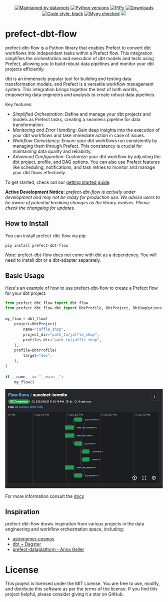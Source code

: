 <p align="center">
  <a href="https://dataroots.io"><img alt="Maintained by dataroots" src="https://dataroots.io/maintained-rnd.svg" /></a>
  <a href="https://pypi.org/project/prefect-dbt-flow/"><img alt="Python versions" src="https://img.shields.io/pypi/pyversions/prefect-dbt-flow" /></a>
  <a href="https://pypi.org/project/prefect-dbt-flow/"><img alt="PiPy" src="https://img.shields.io/pypi/v/prefect-dbt-flow" /></a>
  <a href="https://pepy.tech/project/prefect-dbt-flow"><img alt="Downloads" src="https://pepy.tech/badge/prefect-dbt-flow" /></a>
  <a href="https://github.com/psf/black"><img alt="Code style: black" src="https://img.shields.io/badge/code%20style-black-000000.svg" /></a>
  <a href="http://mypy-lang.org/"><img alt="Mypy checked" src="https://img.shields.io/badge/mypy-checked-1f5082.svg" /></a>
  <a href="https://codecov.io/gh/datarootsio/prefect-dbt-flow" >
    <img src="https://codecov.io/gh/datarootsio/prefect-dbt-flow/graph/badge.svg?token=NQ6RMX6670"/>
  </a>
</p>

# prefect-dbt-flow
prefect-dbt-flow is a Python library that enables Prefect to convert dbt workflows into independent tasks within a Prefect flow. This integration simplifies the orchestration and execution of dbt models and tests using Prefect, allowing you to build robust data pipelines and monitor your dbt projects efficiently.

dbt is an immensely popular tool for building and testing data transformation models, and Prefect is a versatile workflow management system. This integration brings together the best of both worlds, empowering data engineers and analysts to create robust data pipelines.

Key features:

 - *Simplified Orchestration*: Define and manage your dbt projects and models as Prefect tasks, creating a seamless pipeline for data transformation.
 - *Monitoring and Error Handling*: Gain deep insights into the execution of your dbt workflows and take immediate action in case of issues.
 - *Workflow Consistency*: Ensure your dbt workflows run consistently by managing them through Prefect. This consistency is crucial for maintaining data quality and reliability.
 - *Advanced Configuration*: Customize your dbt workflow by adjusting the dbt project, profile, and DAG options. You can also use Prefect features like scheduling, notifications, and task retries to monitor and manage your dbt flows effectively.

To get started, check out our [getting started guide](https://datarootsio.github.io/prefect-dbt-flow/latest/getting_started/).

**Active Development Notice:** *prefect-dbt-flow is actively under development and may not be ready for production use. We advise users to be aware of potential breaking changes as the library evolves. Please check the changelog for updates.*

## How to Install
You can install prefect-dbt-flow via pip:
```shell
pip install prefect-dbt-flow
```

*Note*: prefect-dbt-flow does not come with dbt as a dependency. You will need to install dbt or a dbt-adapter separately.

## Basic Usage
Here's an example of how to use prefect-dbt-flow to create a Prefect flow for your dbt project:

```python
from prefect_dbt_flow import dbt_flow
from prefect_dbt_flow.dbt import DbtProfile, DbtProject, DbtDagOptions

my_flow = dbt_flow(
    project=DbtProject(
        name="jaffle_shop",
        project_dir="path_to/jaffle_shop",
        profiles_dir="path_to/jaffle_shop",
    ),
    profile=DbtProfile(
        target="dev",
    ),
)

if __name__ == "__main__":
    my_flow()
```
![jaffle_shop_dag](https://raw.githubusercontent.com/datarootsio/prefect-dbt-flow/main/docs/images/jaffle_shop_dag.png)

For more information consult the [docs](https://datarootsio.github.io/prefect-dbt-flow/)

## Inspiration
prefect-dbt-flow draws inspiration from various projects in the data engineering and workflow orchestration space, including:
- [astronomer-cosmos](https://github.com/astronomer/astronomer-cosmos)
- [dbt + Dagster](https://docs.dagster.io/integrations/dbt)
- [prefect-dataplatform - Anna Geller](https://github.com/anna-geller/prefect-dataplatform)

# License
This project is licensed under the MIT License. You are free to use, modify, and distribute this software as per the terms of the license. If you find this project helpful, please consider giving it a star on GitHub.
